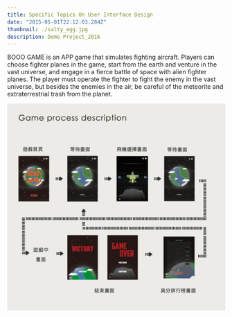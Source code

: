 ```yaml
---
title: Specific Topics On User Interface Design
date: "2015-05-01T22:12:03.284Z"
thumbnail: ./salty_egg.jpg
description: Demo Project_2016
---
```


BOOO GAME is an APP game that simulates fighting aircraft. Players can choose fighter planes in the game, start from the earth and venture in the vast universe, and engage in a fierce battle of space with alien fighter planes.
The player must operate the fighter to fight the enemy in the vast universe, but besides the enemies in the air, be careful of the meteorite and extraterrestrial trash from the planet.

![hello-world](./game.jpg)
